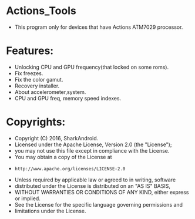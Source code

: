 Actions_Tools
=============
* This program only for devices that have Actions ATM7029 processor.

Features:
==========
* Unlocking CPU and GPU frequency(that locked on some roms).
* Fix freezes.
* Fix the color gamut.
* Recovery installer.
* About accelerometer,system.
* CPU and GPU freq, memory speed indexes.

Copyrights:
===========
* Copyright (C) 2016, SharkAndroid.
* Licensed under the Apache License, Version 2.0 (the "License");
* you may not use this file except in compliance with the License.
* You may obtain a copy of the License at
*     http://www.apache.org/licenses/LICENSE-2.0
* Unless required by applicable law or agreed to in writing, software
* distributed under the License is distributed on an "AS IS" BASIS,
* WITHOUT WARRANTIES OR CONDITIONS OF ANY KIND, either express or implied.
* See the License for the specific language governing permissions and
* limitations under the License.
